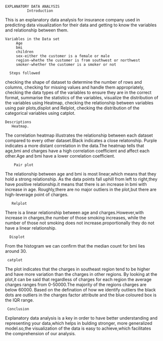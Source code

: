     EXPLANATORY DATA ANALYSIS 
              Introduction
This is an explanatory data analysis for insurance company used in predicting data visualization
for their data and getting to know the variables and relationship between them.
	   
    Variables in the Data set
		 Age
		 bmi
		 children
		 sex-either the customer is a female or male
		 region-whethe the customer is from southwest or northwest
		 smoker-whether the customer is a smoker or not
		 
	  Steps followed
 checking the shape of dataset to determine the number of rows and columns,
 checking for missing values and handle them appropriately,
 checking the data types of the variables to ensure they are in the correct format,
 summarise the statistics of the variables,
 visualize the distribution of the variables using Heatmap,
 checking the relationship between variables using pair plots,displot and Relplot,
 checking the distribution of the categorical variables using  catplot.
			    
				
    Descriptions
       Heatmap.
 The correlation heatmap illustrates the relationship between each dataset compared to every other dataset.Black indicates a close  relatonship.
 Purple indicates a more distant correlation in the data.The heatmap tells that age,bmi and charges have a high correlation coefficient and
 affect each other.Age and bmi have a lower correlation coefficient.
					  			   
        Pair plot
 The relationship between age and bmi is most linear,which means that they hold a strong relationship.
 As the data points fall uphill from left to right,they have positive relationship.it means that there is an increase in 
 bmi with increase in age.
 Roughly,there are no major outliers in the plot,but there are high-leverage point of charges.
				     
       Relplot
There is a linear relationship between age  and charges.However,with increase in charges,the number of those smoking increases,
while the number of those not smoking does not increase.proportionally they do not have a linear relationship.
				
      Displot
From the histogram we can confirm that the median count for bmi lies around 30.
				
     catplot
The plot indicates that the charges in southeast region tend to be higher and have more variation than the charges in other regions.
By looking at the plot,it can be said that regardless of charges for each region the average charges ranges from 0-50000.The majority
of the regions charges are below 60000.
Based on the defination of how we identify outliers the black dots are outliers in the charges factor attribute and the blue
coloured box is the IQR range.
	
     Conclusion
Explanatory data analysis is a key in order to have better understanding and representing your data,which helps in bulding stronger,
more generalized model.so,the visualization of the data is easy to achieve,which facilitates the comprehension of our analysis.
				
			
				
